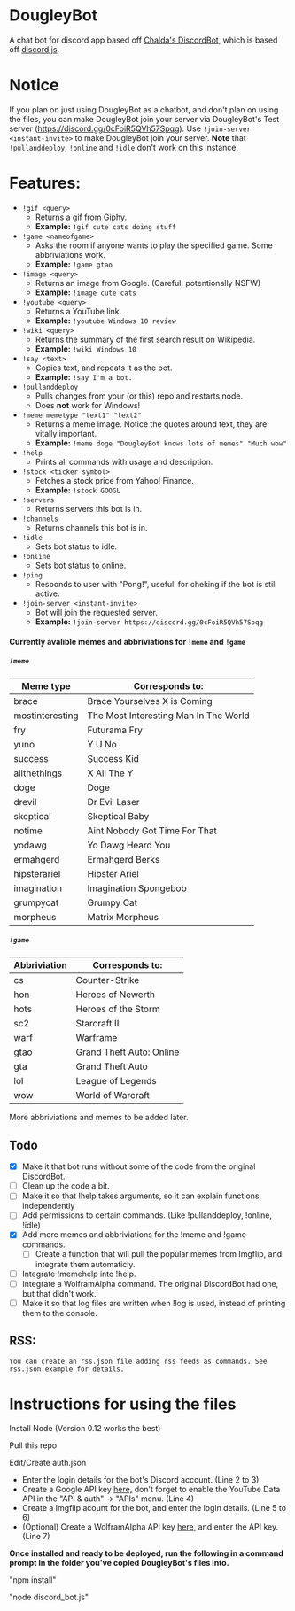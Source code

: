 # DougleyBot
A chat bot for discord app based off <a href="https://github.com/chalda/DiscordBot/">Chalda's DiscordBot</a>, which is based off <a href="https://github.com/hydrabolt/discord.js/">discord.js</a>.

# Notice
If you plan on just using DougleyBot as a chatbot, and don't plan on using the files, you can make DougleyBot join your server via DougleyBot's Test server (https://discord.gg/0cFoiR5QVh57Spqg). Use `!join-server <instant-invite>` to make DougleyBot join your server.
**Note** that `!pullanddeploy`, `!online` and `!idle` don't work on this instance.

# Features:
- `!gif <query>`
  - Returns a gif from Giphy. 
  - **Example:** `!gif cute cats doing stuff`
- `!game <nameofgame>`
  - Asks the room if anyone wants to play the specified game. Some abbriviations work. 
  - **Example:** `!game gtao`
- `!image <query>` 
  - Returns an image from Google. (Careful, potentionally NSFW) 
  - **Example:** `!image cute cats`
- `!youtube <query>`
  - Returns a YouTube link. 
  - **Example:** `!youtube Windows 10 review`
- `!wiki <query>` 
  - Returns the summary of the first search result on Wikipedia. 
  - **Example:** `!wiki Windows 10`
- `!say <text>`
  - Copies text, and repeats it as the bot. 
  - **Example:** `!say I'm a bot.`
- `!pullanddeploy` 
  - Pulls changes from your (or this) repo and restarts node.  
  - Does <strong>not</strong> work for Windows!
- `!meme memetype "text1" "text2"`
  - Returns a meme image. Notice the quotes around text, they are vitally important. 
  - **Example:** `!meme doge "DougleyBot knows lots of memes" "Much wow"`
- `!help`
  - Prints all commands with usage and description.
- `!stock <ticker symbol>`
  - Fetches a stock price from Yahoo! Finance.
  - **Example:** `!stock GOOGL`
- `!servers`
  - Returns servers this bot is in.
- `!channels`
  - Returns channels this bot is in.
- `!idle`
  - Sets bot status to idle.
- `!online`
  - Sets bot status to online.
- `!ping` 
  - Responds to user with "Pong!", usefull for cheking if the bot is still active.
- `!join-server <instant-invite>`
  - Bot will join the requested server. 
  - **Example:** `!join-server https://discord.gg/0cFoiR5QVh57Spqg`

#### Currently avalible memes and abbriviations for `!meme` and `!game`

##### `!meme`
| Meme type   | Corresponds to: |
| ------------- | ------------- |
| brace  | Brace Yourselves X is Coming  |
| mostinteresting  | The Most Interesting Man In The World  |
| fry  | Futurama Fry  |
| yuno  | Y U No  |
| success | Success Kid  |
| allthethings  | X All The Y  |
| doge  | Doge  |
| drevil  | Dr Evil Laser  |
| skeptical  | Skeptical Baby  |
| notime  | Aint Nobody Got Time For That  |
| yodawg | Yo Dawg Heard You  |
| ermahgerd | Ermahgerd Berks  |
| hipsterariel | Hipster Ariel  |
| imagination | Imagination Spongebob |
| grumpycat  | Grumpy Cat  |
| morpheus  | Matrix Morpheus  |

##### `!game`
| Abbriviation   | Corresponds to: |
| ------------- | ------------- |
| cs  | Counter-Strike  |
| hon  | Heroes of Newerth  |
| hots  | Heroes of the Storm  |
| sc2  | Starcraft II  |
| warf | Warframe  |
| gtao  | Grand Theft Auto: Online  |
| gta  | Grand Theft Auto  |
| lol | League of Legends  |
| wow | World of Warcraft  |

More abbriviations and memes to be added later.

## Todo

- [x] Make it that bot runs without some of the code from the original DiscordBot.
- [ ] Clean up the code a bit.
- [ ] Make it so that !help takes arguments, so it can explain functions independently
- [ ] Add permissions to certain commands. (Like !pullanddeploy, !online, !idle)
- [x] Add more memes and abbriviations for the !meme and !game commands.
    - [ ] Create a function that will pull the popular memes from Imgflip, and integrate them automaticly.
- [ ] Integrate !memehelp into !help.
- [ ] Integrate a WolframAlpha command. The original DiscordBot had one, but that didn't work.
- [ ] Make it so that log files are written when !log is used, instead of printing them to the console.

## RSS:
    You can create an rss.json file adding rss feeds as commands. See rss.json.example for details.

# Instructions for using the files

Install Node (Version 0.12 works the best)

Pull this repo

Edit/Create auth.json
- Enter the login details for the bot's Discord account. (Line 2 to 3)
- Create a Google API key <a href="https://console.developers.google.com">here,</a> don't forget to enable the YouTube Data API in the "API & auth" -> "APIs" menu. (Line 4)
- Create a Imgflip acount for the bot, and enter the login details. (Line 5 to 6)
- (Optional) Create a WolframAlpha API key <a href="http://products.wolframalpha.com/api/">here,</a> and enter the API key. (Line 7)


<strong>Once installed and ready to be deployed, run the following in a command prompt in the folder you've copied DougleyBot's files into.</strong>


"npm install"

"node discord_bot.js"
